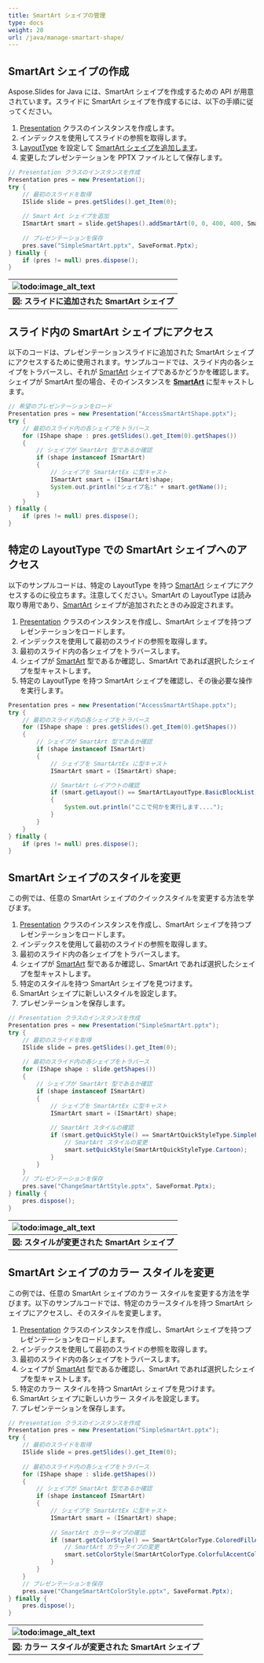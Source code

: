 ```yaml
---
title: SmartArt シェイプの管理
type: docs
weight: 20
url: /java/manage-smartart-shape/
---
```


## **SmartArt シェイプの作成**
Aspose.Slides for Java には、SmartArt シェイプを作成するための API が用意されています。スライドに SmartArt シェイプを作成するには、以下の手順に従ってください。

1. [Presentation](https://reference.aspose.com/slides/java/com.aspose.slides/Presentation) クラスのインスタンスを作成します。
1. インデックスを使用してスライドの参照を取得します。
1. [LayoutType](https://reference.aspose.com/slides/java/com.aspose.slides/SmartArtLayoutType) を設定して [SmartArt シェイプを追加します](https://reference.aspose.com/slides/java/com.aspose.slides/IShapeCollection#addSmartArt-float-float-float-float-int-)。
1. 変更したプレゼンテーションを PPTX ファイルとして保存します。

```java
// Presentation クラスのインスタンスを作成
Presentation pres = new Presentation();
try {
    // 最初のスライドを取得
    ISlide slide = pres.getSlides().get_Item(0);
    
    // Smart Art シェイプを追加
    ISmartArt smart = slide.getShapes().addSmartArt(0, 0, 400, 400, SmartArtLayoutType.BasicBlockList);
    
    // プレゼンテーションを保存
    pres.save("SimpleSmartArt.pptx", SaveFormat.Pptx);
} finally {
    if (pres != null) pres.dispose();
}
```

|![todo:image_alt_text](https://i.imgur.com/A7PUdeV.png)|
| :- |
|**図: スライドに追加された SmartArt シェイプ**|

## **スライド内の SmartArt シェイプにアクセス**
以下のコードは、プレゼンテーションスライドに追加された SmartArt シェイプにアクセスするために使用されます。サンプルコードでは、スライド内の各シェイプをトラバースし、それが [SmartArt](https://reference.aspose.com/slides/java/com.aspose.slides/SmartArt) シェイプであるかどうかを確認します。シェイプが SmartArt 型の場合、そのインスタンスを [**SmartArt**](https://reference.aspose.com/slides/java/com.aspose.slides/SmartArt) に型キャストします。

```java
// 希望のプレゼンテーションをロード
Presentation pres = new Presentation("AccessSmartArtShape.pptx");
try {
    // 最初のスライド内の各シェイプをトラバース
    for (IShape shape : pres.getSlides().get_Item(0).getShapes())
    {
        // シェイプが SmartArt 型であるか確認
        if (shape instanceof ISmartArt)
        {
            // シェイプを SmartArtEx に型キャスト
            ISmartArt smart = (ISmartArt)shape;
            System.out.println("シェイプ名:" + smart.getName());
        }
    }
} finally {
    if (pres != null) pres.dispose();
}
```

## **特定の LayoutType での SmartArt シェイプへのアクセス**
以下のサンプルコードは、特定の LayoutType を持つ [SmartArt](https://reference.aspose.com/slides/java/com.aspose.slides/SmartArt) シェイプにアクセスするのに役立ちます。注意してください。SmartArt の LayoutType は読み取り専用であり、[SmartArt](https://reference.aspose.com/slides/java/com.aspose.slides/SmartArt) シェイプが追加されたときのみ設定されます。

1. [Presentation](https://reference.aspose.com/slides/java/com.aspose.slides/Presentation) クラスのインスタンスを作成し、SmartArt シェイプを持つプレゼンテーションをロードします。
1. インデックスを使用して最初のスライドの参照を取得します。
1. 最初のスライド内の各シェイプをトラバースします。
1. シェイプが [SmartArt](https://reference.aspose.com/slides/java/com.aspose.slides/SmartArt) 型であるか確認し、SmartArt であれば選択したシェイプを型キャストします。
1. 特定の LayoutType を持つ SmartArt シェイプを確認し、その後必要な操作を実行します。

```java
Presentation pres = new Presentation("AccessSmartArtShape.pptx");
try {
    // 最初のスライド内の各シェイプをトラバース
    for (IShape shape : pres.getSlides().get_Item(0).getShapes())
    {
        // シェイプが SmartArt 型であるか確認
        if (shape instanceof ISmartArt)
        {
            // シェイプを SmartArtEx に型キャスト
            ISmartArt smart = (ISmartArt) shape;

            // SmartArt レイアウトの確認
            if (smart.getLayout() == SmartArtLayoutType.BasicBlockList)
            {
                System.out.println("ここで何かを実行します....");
            }
        }
    }
} finally {
    if (pres != null) pres.dispose();
}
```

## **SmartArt シェイプのスタイルを変更**
この例では、任意の SmartArt シェイプのクイックスタイルを変更する方法を学びます。

1. [Presentation](https://reference.aspose.com/slides/java/com.aspose.slides/Presentation) クラスのインスタンスを作成し、SmartArt シェイプを持つプレゼンテーションをロードします。
1. インデックスを使用して最初のスライドの参照を取得します。
1. 最初のスライド内の各シェイプをトラバースします。
1. シェイプが [SmartArt](https://reference.aspose.com/slides/java/com.aspose.slides/SmartArt) 型であるか確認し、SmartArt であれば選択したシェイプを型キャストします。
1. 特定のスタイルを持つ SmartArt シェイプを見つけます。
1. SmartArt シェイプに新しいスタイルを設定します。
1. プレゼンテーションを保存します。

```java
// Presentation クラスのインスタンスを作成
Presentation pres = new Presentation("SimpleSmartArt.pptx");
try {
    // 最初のスライドを取得
    ISlide slide = pres.getSlides().get_Item(0);
    
    // 最初のスライド内の各シェイプをトラバース
    for (IShape shape : slide.getShapes()) 
    {
        // シェイプが SmartArt 型であるか確認
        if (shape instanceof ISmartArt) 
        {
            // シェイプを SmartArtEx に型キャスト
            ISmartArt smart = (ISmartArt) shape;
    
            // SmartArt スタイルの確認
            if (smart.getQuickStyle() == SmartArtQuickStyleType.SimpleFill) {
                // SmartArt スタイルの変更
                smart.setQuickStyle(SmartArtQuickStyleType.Cartoon);
            }
        }
    }
    // プレゼンテーションを保存
    pres.save("ChangeSmartArtStyle.pptx", SaveFormat.Pptx);
} finally {
    pres.dispose();
}
```

|![todo:image_alt_text](https://i.imgur.com/A7PUdeV.png)|
| :- |
|**図: スタイルが変更された SmartArt シェイプ**|

## **SmartArt シェイプのカラー スタイルを変更**
この例では、任意の SmartArt シェイプのカラー スタイルを変更する方法を学びます。以下のサンプルコードでは、特定のカラースタイルを持つ SmartArt シェイプにアクセスし、そのスタイルを変更します。

1. [Presentation](https://reference.aspose.com/slides/java/com.aspose.slides/Presentation) クラスのインスタンスを作成し、SmartArt シェイプを持つプレゼンテーションをロードします。
1. インデックスを使用して最初のスライドの参照を取得します。
1. 最初のスライド内の各シェイプをトラバースします。
1. シェイプが [SmartArt](https://reference.aspose.com/slides/java/com.aspose.slides/SmartArt) 型であるか確認し、SmartArt であれば選択したシェイプを型キャストします。
1. 特定のカラー スタイルを持つ SmartArt シェイプを見つけます。
1. SmartArt シェイプに新しいカラー スタイルを設定します。
1. プレゼンテーションを保存します。

```java
// Presentation クラスのインスタンスを作成
Presentation pres = new Presentation("SimpleSmartArt.pptx");
try {
    // 最初のスライドを取得
    ISlide slide = pres.getSlides().get_Item(0);
    
    // 最初のスライド内の各シェイプをトラバース
    for (IShape shape : slide.getShapes()) 
    {
        // シェイプが SmartArt 型であるか確認
        if (shape instanceof ISmartArt) 
        {
            // シェイプを SmartArtEx に型キャスト
            ISmartArt smart = (ISmartArt) shape;
    
            // SmartArt カラータイプの確認
            if (smart.getColorStyle() == SmartArtColorType.ColoredFillAccent1) {
                // SmartArt カラータイプの変更
                smart.setColorStyle(SmartArtColorType.ColorfulAccentColors);
            }
        }
    }
    // プレゼンテーションを保存
    pres.save("ChangeSmartArtColorStyle.pptx", SaveFormat.Pptx);
} finally {
    pres.dispose();
}
```

|![todo:image_alt_text](https://i.imgur.com/v2Hwocs.png)|
| :- |
|**図: カラー スタイルが変更された SmartArt シェイプ**|